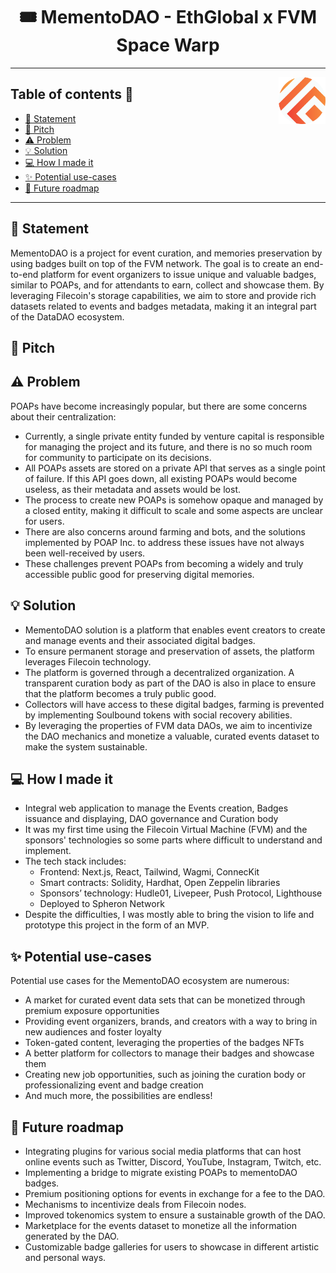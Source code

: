 <!-- markdownlint-configure-file {
  "MD007": false,
  "MD033": false,
  "MD041": false,
} -->
<div align="center">

# 🎟 MementoDAO - EthGlobal x FVM Space Warp

<hr />

<img src="./.github/assets/logo.svg" align="right"
     alt="MementoDAO logo" width=75 />

</div>

## Table of contents 📌

-   [🚀 Statement](#statement)
-   [💬 Pitch](#pitch)
-   [⚠️ Problem](#️problem)
-   [💡 Solution](#solution)
-   [💻 How I made it](#how-i-made-it)
-   [✨ Potential use-cases](#potential-use-cases)
-   [👷 Future roadmap](#future-roadmap)

<hr />

## 🚀 Statement

MementoDAO is a project for event curation, and memories preservation by using badges built on top of the FVM network. The goal is to create an end-to-end platform for event organizers to issue unique and valuable badges, similar to POAPs, and for attendants to earn, collect and showcase them. By leveraging Filecoin's storage capabilities, we aim to store and provide rich datasets related to events and badges metadata, making it an integral part of the DataDAO ecosystem.

## 💬 Pitch

## ⚠️ Problem

POAPs have become increasingly popular, but there are some concerns about their centralization:

-   Currently, a single private entity funded by venture capital is responsible for managing the project and its future, and there is no so much room for community to participate on its decisions.
-   All POAPs assets are stored on a private API that serves as a single point of failure. If this API goes down, all existing POAPs would become useless, as their metadata and assets would be lost.
-   The process to create new POAPs is somehow opaque and managed by a closed entity, making it difficult to scale and some aspects are unclear for users.
-   There are also concerns around farming and bots, and the solutions implemented by POAP Inc. to address these issues have not always been well-received by users.
-   These challenges prevent POAPs from becoming a widely and truly accessible public good for preserving digital memories.

## 💡 Solution

-   MementoDAO solution is a platform that enables event creators to create and manage events and their associated digital badges.
-   To ensure permanent storage and preservation of assets, the platform leverages Filecoin technology.
-   The platform is governed through a decentralized organization. A transparent curation body as part of the DAO is also in place to ensure that the platform becomes a truly public good.
-   Collectors will have access to these digital badges, farming is prevented by implementing Soulbound tokens with social recovery abilities.
-   By leveraging the properties of FVM data DAOs, we aim to incentivize the DAO mechanics and monetize a valuable, curated events dataset to make the system sustainable.

## 💻 How I made it

-   Integral web application to manage the Events creation, Badges issuance and displaying, DAO governance and Curation body
-   It was my first time using the Filecoin Virtual Machine (FVM) and the sponsors' technologies so some parts where difficult to understand and implement.
-   The tech stack includes:
    -   Frontend: Next.js, React, Tailwind, Wagmi, ConnecKit
    -   Smart contracts: Solidity, Hardhat, Open Zeppelin libraries
    -   Sponsors’ technology: Hudle01, Livepeer, Push Protocol, Lighthouse
    -   Deployed to Spheron Network
-   Despite the difficulties, I was mostly able to bring the vision to life and prototype this project in the form of an MVP.

## ✨ Potential use-cases

Potential use cases for the MementoDAO ecosystem are numerous:

-   A market for curated event data sets that can be monetized through premium exposure opportunities
-   Providing event organizers, brands, and creators with a way to bring in new audiences and foster loyalty
-   Token-gated content, leveraging the properties of the badges NFTs
-   A better platform for collectors to manage their badges and showcase them
-   Creating new job opportunities, such as joining the curation body or professionalizing event and badge creation
-   And much more, the possibilities are endless!

## 👷 Future roadmap

-   Integrating plugins for various social media platforms that can host online events such as Twitter, Discord, YouTube, Instagram, Twitch, etc.
-   Implementing a bridge to migrate existing POAPs to mementoDAO badges.
-   Premium positioning options for events in exchange for a fee to the DAO.
-   Mechanisms to incentivize deals from Filecoin nodes.
-   Improved tokenomics system to ensure a sustainable growth of the DAO.
-   Marketplace for the events dataset to monetize all the information generated by the DAO.
-   Customizable badge galleries for users to showcase in different artistic and personal ways.
